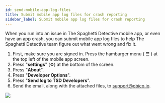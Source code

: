 ```yaml
---
id: send-mobile-app-log-files
title: Submit mobile app log files for crash reporting
sidebar_label: Submit mobile app log files for crash reporting
---
```


When you run into an issue in The Spaghetti Detective mobile app, or even have an app crash, you can submit mobile app log files to help The Spaghetti Detective team figure out what went wrong and fix it.

1. First, make sure you are signed in. Press the hamburger menu ( ☰ ) at the top left of the mobile app screen.
1. Press "**settings**" (⚙️) at the bottom of the screen.
1. Press "**About**".
1. Press "**Developer Options**".
1. Press "**Send log to TSD Developers**".
1. Send the email, along with the attached files, to [support@obico.io](mailto:support@obico.io).

![](/img/user-guides/helpdocs/submit-mobile-app-log-files.gif)
